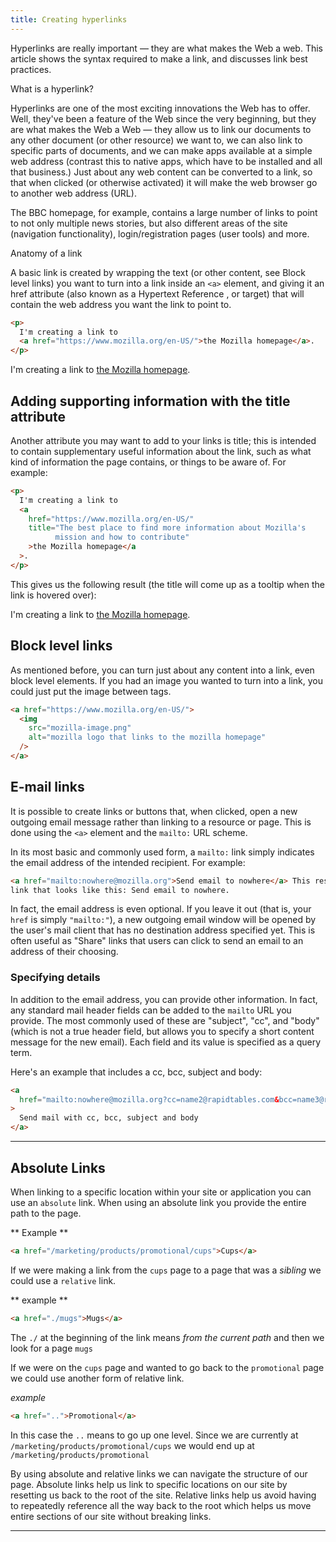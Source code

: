 ```yaml
---
title: Creating hyperlinks
---
```


Hyperlinks are really important — they are what makes the Web a web. This article shows the syntax required to make a link, and discusses link best practices.

What is a hyperlink?

Hyperlinks are one of the most exciting innovations the Web has to offer. Well, they've been a feature of the Web since the very beginning, but they are what makes the Web a Web — they allow us to link our documents to any other document (or other resource) we want to, we can also link to specific parts of documents, and we can make apps available at a simple web address (contrast this to native apps, which have to be installed and all that business.) Just about any web content can be converted to a link, so that when clicked (or otherwise activated) it will make the web browser go to another web address (URL).

The BBC homepage, for example, contains a large number of links to point to not only multiple news stories, but also different areas of the site (navigation functionality), login/registration pages (user tools) and more.

Anatomy of a link

A basic link is created by wrapping the text (or other content, see Block level links) you want to turn into a link inside an `<a>` element, and giving it an href attribute (also known as a Hypertext Reference , or target) that will contain the web address you want the link to point to.

```html
<p>
  I'm creating a link to
  <a href="https://www.mozilla.org/en-US/">the Mozilla homepage</a>.
</p>
```

<p>I'm creating a link to
<a href="https://www.mozilla.org/en-US/">the Mozilla homepage</a>.
</p>

## Adding supporting information with the title attribute

Another attribute you may want to add to your links is title; this is intended to contain supplementary useful information about the link, such as what kind of information the page contains, or things to be aware of. For example:

```html
<p>
  I'm creating a link to
  <a
    href="https://www.mozilla.org/en-US/"
    title="The best place to find more information about Mozilla's
          mission and how to contribute"
    >the Mozilla homepage</a
  >.
</p>
```

This gives us the following result (the title will come up as a tooltip when the link is hovered over):

<p>I'm creating a link to
<a href="https://www.mozilla.org/en-US/"
   title="The best place to find more information about Mozilla's
          mission and how to contribute">the Mozilla homepage</a>.
</p>

## Block level links

As mentioned before, you can turn just about any content into a link, even block level elements. If you had an image you wanted to turn into a link, you could just put the image between <a></a> tags.

```html
<a href="https://www.mozilla.org/en-US/">
  <img
    src="mozilla-image.png"
    alt="mozilla logo that links to the mozilla homepage"
  />
</a>
```

## E-mail links

It is possible to create links or buttons that, when clicked, open a new outgoing email message rather than linking to a resource or page. This is done using the `<a>` element and the `mailto:` URL scheme.

In its most basic and commonly used form, a `mailto:` link simply indicates the email address of the intended recipient. For example:

```html
<a href="mailto:nowhere@mozilla.org">Send email to nowhere</a> This results in a
link that looks like this: Send email to nowhere.
```

In fact, the email address is even optional. If you leave it out (that is, your `href` is simply `"mailto:"`), a new outgoing email window will be opened by the user's mail client that has no destination address specified yet. This is often useful as "Share" links that users can click to send an email to an address of their choosing.

### Specifying details

In addition to the email address, you can provide other information. In fact, any standard mail header fields can be added to the `mailto` URL you provide. The most commonly used of these are "subject", "cc", and "body" (which is not a true header field, but allows you to specify a short content message for the new email). Each field and its value is specified as a query term.

Here's an example that includes a cc, bcc, subject and body:

```html
<a
  href="mailto:nowhere@mozilla.org?cc=name2@rapidtables.com&bcc=name3@rapidtables.com&subject=The%20subject%20of%20the%20email&body=The%20body%20of%20the%20email"
>
  Send mail with cc, bcc, subject and body
</a>
```

---

## Absolute Links

When linking to a specific location within your site or application you can use an `absolute` link. When using an absolute link you provide the entire path to the page.

** Example **

```html
<a href="/marketing/products/promotional/cups">Cups</a>
```

If we were making a link from the `cups` page to a page that was a _sibling_ we could use a `relative` link.

** example **

```html
<a href="./mugs">Mugs</a>
```

The `./` at the beginning of the link means _from the current path_ and then we look for a page `mugs`

If we were on the `cups` page and wanted to go back to the `promotional` page we could use another form of relative link.

_example_

```html
<a href="..">Promotional</a>
```

In this case the `..` means to go up one level. Since we are currently at `/marketing/products/promotional/cups` we would end up at `/marketing/products/promotional`

By using absolute and relative links we can navigate the structure of our page. Absolute links help us link to specific locations on our site by resetting us back to the root of the site. Relative links help us avoid having to repeatedly reference all the way back to the root which helps us move entire sections of our site without breaking links.

---
